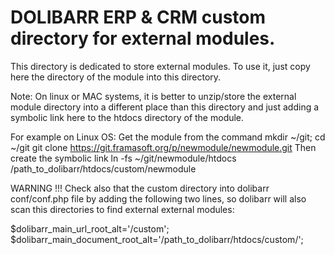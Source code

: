 # DOLIBARR ERP & CRM custom directory for external modules.

This directory is dedicated to store external modules.
To use it, just copy here the directory of the module into this directory.

Note: On linux or MAC systems, it is better to unzip/store the external module directory into 
a different place than this directory and just adding a symbolic link here to the htdocs directory
of the module.

For example on Linux OS: Get the module from the command 
mkdir ~/git; cd ~/git
git clone https://git.framasoft.org/p/newmodule/newmodule.git
Then create the symbolic link
ln -fs ~/git/newmodule/htdocs /path_to_dolibarr/htdocs/custom/newmodule 

WARNING !!!
Check also that the custom directory into dolibarr conf/conf.php file by adding the following 
two lines, so dolibarr will also scan this directories to find external external modules:

$dolibarr_main_url_root_alt='/custom';
$dolibarr_main_document_root_alt='/path_to_dolibarr/htdocs/custom/';

